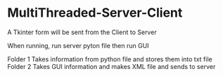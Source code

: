 # MultiThreaded-Server-Client
A Tkinter form will be sent from the Client to Server

When running, run server pyton file then run GUI

Folder 1 
  Takes information from  python file and stores them into txt file
Folder 2
  Takes GUI information and makes XML file and sends to server
 
